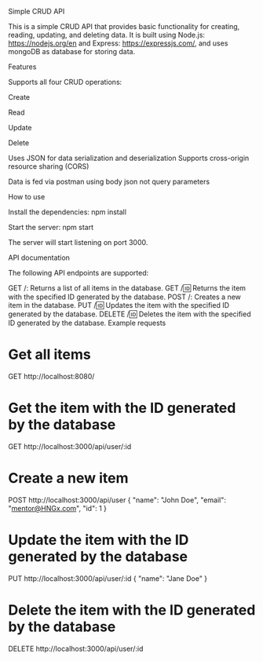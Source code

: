 Simple CRUD API

This is a simple CRUD API that provides basic functionality for creating, reading, updating, and deleting data. It is built using Node.js: https://nodejs.org/en and Express: https://expressjs.com/, and uses mongoDB as database for storing data.

Features

Supports all four CRUD operations:

Create

Read

Update

Delete


Uses JSON for data serialization and deserialization
Supports cross-origin resource sharing (CORS)

Data is fed via postman using body json not query parameters

How to use

Install the dependencies:
npm install


Start the server:
npm start


The server will start listening on port 3000.

API documentation

The following API endpoints are supported:

GET /: Returns a list of all items in the database.
GET /:id: Returns the item with the specified ID generated by the database.
POST /: Creates a new item in the database.
PUT /:id: Updates the item with the specified ID generated by the database.
DELETE /:id: Deletes the item with the specified ID generated by the database.
Example requests

# Get all items
GET http://localhost:8080/

# Get the item with the ID generated by the database
GET http://localhost:3000/api/user/:id

# Create a new item
POST http://localhost:3000/api/user
{
  "name": "John Doe",
  "email": "mentor@HNGx.com",
  "id": 1
}

# Update the item with the ID generated by the database
PUT http://localhost:3000/api/user/:id
{
  "name": "Jane Doe"
}

# Delete the item with the ID generated by the database
DELETE http://localhost:3000/api/user/:id
